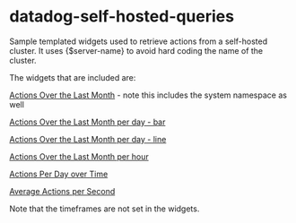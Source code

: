 # datadog-self-hosted-queries

Sample templated widgets used to retrieve actions from a self-hosted cluster. It uses {$server-name} to avoid hard coding the name of the cluster.

The widgets that are included are:

[Actions Over the Last Month](widgets/Actions%20Over%20the%20Last%20Month.json) - note this includes the system namespace as well

[Actions Over the Last Month per day - bar](widgets/Actions%20Over%20the%20Last%20Month%20per%20day%20-%20bar.json)

[Actions Over the Last Month per day - line](widgets/Actions%20Over%20the%20Last%20Month%20per%20day%20-%20line.json)

[Actions Over the Last Month per hour](widgets/Actions%20Over%20the%20Last%20Month%20per%20hour.json)

[Actions Per Day over Time](widgets/Actions%20Per%20Day%20over%20Time.json)

[Average Actions per Second](widgets/Average%20Actions%20per%20Second.json)


Note that the timeframes are not set in the widgets. 